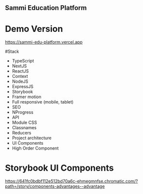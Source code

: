 ## Sammi Education Platform

# Demo Version

https://sammi-edu-platform.vercel.app

#Stack

- TypeScript
- NextJS
- ReactJS
- Context
- NodeJS
- ExpressJS
- Storybook
- Framer motion
- Full responsive (mobile, tablet)
- SEO
- NProgress
- API
- Module CSS
- Classnames
- Reducers
- Project architecture
- UI Components
- High Order Component

# Storybook UI Components

https://641fc0bdbf112e512bd70a6c-ehmegmnfse.chromatic.com/?path=/story/components-advantages--advantage
